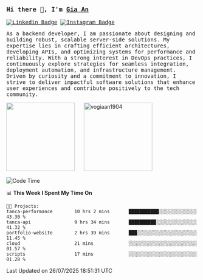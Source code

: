 ### <samp>Hi there 👋, I'm <a href="https://www.linkedin.com/in/vogiaan1904/" target="_blank">Gia An</a></samp>

<samp> [![Linkedin Badge](https://img.shields.io/badge/-LinkedIn-0e76a8?style=flat-square&logo=Linkedin&logoColor=white)](https://linkedin.com/in/vogiaan1904)
[![Instagram Badge](https://img.shields.io/badge/-Instagram-e4405f?style=flat-square&logo=Instagram&logoColor=white)](https://instagram.com/_.ja.ann_/) </samp> 

<samp>As a backend developer, I am passionate about designing and building robust, scalable server-side solutions. My expertise lies in crafting efficient architectures, developing APIs, and optimizing systems for performance and reliability. With a strong interest in DevOps practices, I continuously explore strategies for seamless integration, deployment automation, and infrastructure management. Driven by curiosity and a commitment to innovation, I strive to deliver impactful software solutions that enhance user experiences and contribute positively to the tech community.</samp>



<div>
  <img height="180em" src="https://github-readme-stats.vercel.app/api/top-langs/?username=vogiaan1904&show_icons=true&hide_border=true&layout=compact&langs_count=10&theme=transparent&include_orgs=true"/>
  &nbsp;&nbsp;&nbsp;&nbsp;
  <img height="180em" src="https://github-readme-stats.vercel.app/api?username=vogiaan1904&show_icons=true&hide_border=true&&count_private=true&include_all_commits=true&theme=transparent&locale=en" alt="vogiaan1904" />
</div>






<!--START_SECTION:waka-->
![Code Time](http://img.shields.io/badge/Code%20Time-1%2C232%20hrs%2038%20mins-blue)

📊 **This Week I Spent My Time On** 

```text
🐱‍💻 Projects: 
tanca-performance        10 hrs 2 mins       ███████████░░░░░░░░░░░░░░   43.30 % 
tanca-api                9 hrs 34 mins       ██████████░░░░░░░░░░░░░░░   41.32 % 
portfolio-website        2 hrs 39 mins       ███░░░░░░░░░░░░░░░░░░░░░░   11.45 % 
cloud                    21 mins             ░░░░░░░░░░░░░░░░░░░░░░░░░   01.57 % 
scripts                  17 mins             ░░░░░░░░░░░░░░░░░░░░░░░░░   01.28 % 
```


 Last Updated on 26/07/2025 18:51:31 UTC
<!--END_SECTION:waka-->
